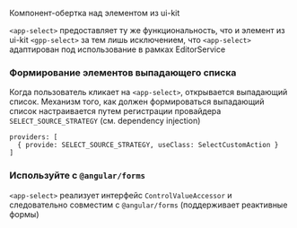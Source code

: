 Компонент-обертка над элементом из ui-kit

`<app-select>` предоставляет ту же функциональность, что и элемент из ui-kit `<gpp-select>`
за тем лишь исключением, что `<app-select>` адаптирован под использование в рамках
EditorService

### Формирование элементов выпадающего списка
Когда пользователь кликает на `<app-select>`, открывается выпадающий список.
Механизм того, как должен формироваться выпадающий список настраивается путем
регистрации провайдера `SELECT_SOURCE_STRATEGY` (см. dependency injection)

```
providers: [
  { provide: SELECT_SOURCE_STRATEGY, useClass: SelectCustomAction }
]
```

### Используйте с `@angular/forms`
`<app-select>` реализует интерфейс `ControlValueAccessor` и следовательно совместим
с `@angular/forms` (поддерживает реактивные формы)
